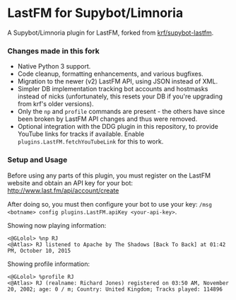 LastFM for Supybot/Limnoria
==============

A Supybot/Limnoria plugin for LastFM, forked from [krf/supybot-lastfm](https://github.com/krf/supybot-lastfm).

### Changes made in this fork

- Native Python 3 support.
- Code cleanup, formatting enhancements, and various bugfixes.
- Migration to the newer (v2) LastFM API, using JSON instead of XML.
- Simpler DB implementation tracking bot accounts and hostmasks instead of nicks (unfortunately, this resets your DB if you're upgrading from krf's older versions).
- Only the `np` and `profile` commands are present - the others have since been broken by LastFM API changes and thus were removed.
- Optional integration with the DDG plugin in this repository, to provide YouTube links for tracks if available. Enable `plugins.LastFM.fetchYouTubeLink` for this to work.

### Setup and Usage

Before using any parts of this plugin, you must register on the LastFM website and obtain an API key for your bot: http://www.last.fm/api/account/create

After doing so, you must then configure your bot to use your key: `/msg <botname> config plugins.LastFM.apiKey <your-api-key>`.

Showing now playing information:
```
<@GLolol> %np RJ
<@Atlas> RJ listened to Apache by The Shadows [Back To Back] at 01:42 PM, October 10, 2015
```

Showing profile information:
```
<@GLolol> %profile RJ
<@Atlas> RJ (realname: Richard Jones) registered on 03:50 AM, November 20, 2002; age: 0 / m; Country: United Kingdom; Tracks played: 114896
```
